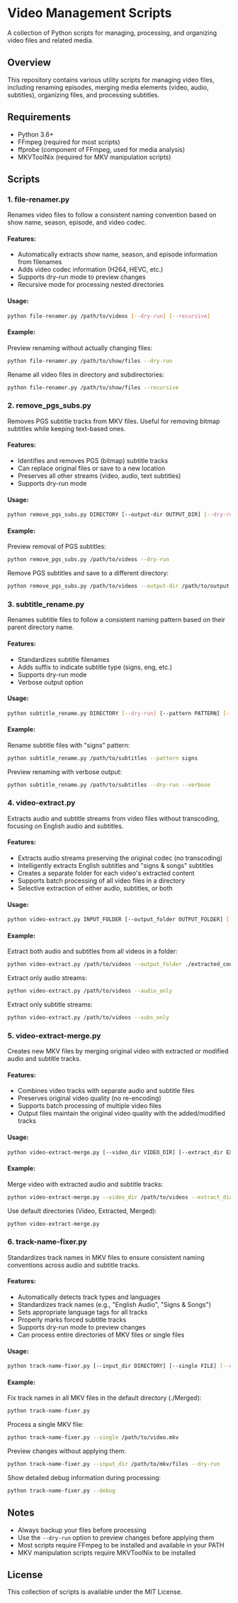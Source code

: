 # Video Management Scripts

A collection of Python scripts for managing, processing, and organizing video files and related media.

## Overview

This repository contains various utility scripts for managing video files, including renaming episodes, merging media elements (video, audio, subtitles), organizing files, and processing subtitles.

## Requirements

- Python 3.6+
- FFmpeg (required for most scripts)
- ffprobe (component of FFmpeg, used for media analysis)
- MKVToolNix (required for MKV manipulation scripts)

## Scripts

### 1. file-renamer.py

Renames video files to follow a consistent naming convention based on show name, season, episode, and video codec.

#### Features:
- Automatically extracts show name, season, and episode information from filenames
- Adds video codec information (H264, HEVC, etc.)
- Supports dry-run mode to preview changes
- Recursive mode for processing nested directories

#### Usage:
```bash
python file-renamer.py /path/to/videos [--dry-run] [--recursive]
```
#### Example:

Preview renaming without actually changing files:
```bash
python file-renamer.py /path/to/show/files --dry-run
```

Rename all video files in directory and subdirectories:
```bash
python file-renamer.py /path/to/show/files --recursive
```

### 2. remove_pgs_subs.py

Removes PGS subtitle tracks from MKV files. Useful for removing bitmap subtitles while keeping text-based ones.

#### Features:
- Identifies and removes PGS (bitmap) subtitle tracks
- Can replace original files or save to a new location
- Preserves all other streams (video, audio, text subtitles)
- Supports dry-run mode

#### Usage:
```bash
python remove_pgs_subs.py DIRECTORY [--output-dir OUTPUT_DIR] [--dry-run]
```
#### Example:

Preview removal of PGS subtitles:
```bash
python remove_pgs_subs.py /path/to/videos --dry-run
```

Remove PGS subtitles and save to a different directory:
```bash
python remove_pgs_subs.py /path/to/videos --output-dir /path/to/output
```

### 3. subtitle_rename.py

Renames subtitle files to follow a consistent naming pattern based on their parent directory name.

#### Features:
- Standardizes subtitle filenames
- Adds suffix to indicate subtitle type (signs, eng, etc.)
- Supports dry-run mode
- Verbose output option

#### Usage:
```bash
python subtitle_rename.py DIRECTORY [--dry-run] [--pattern PATTERN] [--verbose]
```
#### Example:

Rename subtitle files with "signs" pattern:
```bash
python subtitle_rename.py /path/to/subtitles --pattern signs
```

Preview renaming with verbose output:
```bash
python subtitle_rename.py /path/to/subtitles --dry-run --verbose
```

### 4. video-extract.py

Extracts audio and subtitle streams from video files without transcoding, focusing on English audio and subtitles.

#### Features:
- Extracts audio streams preserving the original codec (no transcoding)
- Intelligently extracts English subtitles and "signs & songs" subtitles
- Creates a separate folder for each video's extracted content
- Supports batch processing of all video files in a directory
- Selective extraction of either audio, subtitles, or both

#### Usage:
```bash
python video-extract.py INPUT_FOLDER [--output_folder OUTPUT_FOLDER] [--audio_only] [--subs_only]
```
#### Example:

Extract both audio and subtitles from all videos in a folder:
```bash
python video-extract.py /path/to/videos --output_folder ./extracted_content
```

Extract only audio streams:
```bash
python video-extract.py /path/to/videos --audio_only
```

Extract only subtitle streams:
```bash
python video-extract.py /path/to/videos --subs_only
```

### 5. video-extract-merge.py

Creates new MKV files by merging original video with extracted or modified audio and subtitle tracks.

#### Features:
- Combines video tracks with separate audio and subtitle files
- Preserves original video quality (no re-encoding)
- Supports batch processing of multiple video files
- Output files maintain the original video quality with the added/modified tracks

#### Usage:
```bash
python video-extract-merge.py [--video_dir VIDEO_DIR] [--extract_dir EXTRACT_DIR] [--output_dir OUTPUT_DIR]
```

#### Example:

Merge video with extracted audio and subtitle tracks:
```bash
python video-extract-merge.py --video_dir /path/to/videos --extract_dir ./extracted_content --output_dir ./Merged
```

Use default directories (Video, Extracted, Merged):
```bash
python video-extract-merge.py
```

### 6. track-name-fixer.py

Standardizes track names in MKV files to ensure consistent naming conventions across audio and subtitle tracks.

#### Features:
- Automatically detects track types and languages
- Standardizes track names (e.g., "English Audio", "Signs & Songs")
- Sets appropriate language tags for all tracks
- Properly marks forced subtitle tracks
- Supports dry-run mode to preview changes
- Can process entire directories of MKV files or single files

#### Usage:
```bash
python track-name-fixer.py [--input_dir DIRECTORY] [--single FILE] [--dry-run] [--debug]
```

#### Example:

Fix track names in all MKV files in the default directory (./Merged):
```bash
python track-name-fixer.py
```

Process a single MKV file:
```bash
python track-name-fixer.py --single /path/to/video.mkv
```

Preview changes without applying them:
```bash
python track-name-fixer.py --input_dir /path/to/mkv/files --dry-run
```

Show detailed debug information during processing:
```bash
python track-name-fixer.py --debug
```

## Notes

- Always backup your files before processing
- Use the `--dry-run` option to preview changes before applying them
- Most scripts require FFmpeg to be installed and available in your PATH
- MKV manipulation scripts require MKVToolNix to be installed

## License

This collection of scripts is available under the MIT License.

